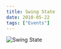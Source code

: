 ```yaml
---
title: Swing State
date: 2010-05-22
tags: ["Events"]
---
```


![Swing State](/rm_ation/images/2010-05-22.jpg)
